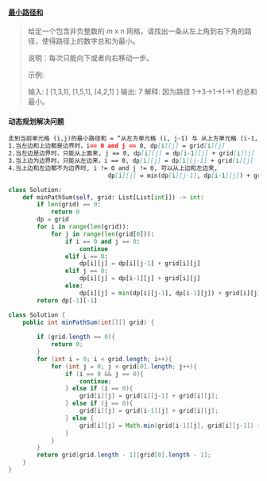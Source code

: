 #### [最小路径和](https://leetcode-cn.com/problems/minimum-path-sum/)

> 给定一个包含非负整数的 m x n 网格，请找出一条从左上角到右下角的路径，使得路径上的数字总和为最小。
>
> 说明：每次只能向下或者向右移动一步。
>
> 示例:
>
> 输入:
> [
>   [1,3,1],
>   [1,5,1],
>   [4,2,1]
> ]
> 输出: 7
> 解释: 因为路径 1→3→1→1→1 的总和最小。

#### 动态规划解决问题

```markdown
走到当前单元格 (i,j)的最小路径和 = “从左方单元格 (i, j-1) 与 从上方单元格 (i-1,j) 走来的 两个最小路径和中较小的 ” + 当前单元格值 grid[i][j]。具体分为以下 4种情况：
1.当左边和上边都是边界时，i== 0 and j == 0, dp[i][j] = grid[i][j]
2.当左边是边界时，只能从上面来, j == 0, dp[i][j] = dp[i-1][j] + grid[i][j]
3.当上边为边界时，只能从左边来，i == 0, dp[i][j] = dp[i][j-1] + grid[i][j]
4.当上边和左边都不为边界时, i != 0 and j != 0, 可以从上边和左边来,
							dp[i][j] = min(dp[i][j-1], dp[i-1][j]) + grid[i][j]
```



```python
class Solution:
    def minPathSum(self, grid: List[List[int]]) -> int:
        if len(grid) == 0:
            return 0
        dp = grid
        for i in range(len(grid)):
            for j in range(len(grid[0])):
                if i == 0 and j == 0:
                    continue
                elif i == 0:
                    dp[i][j] = dp[i][j-1] + grid[i][j]
                elif j == 0:
                    dp[i][j] = dp[i-1][j] + grid[i][j]
                else:
                    dp[i][j] = min(dp[i][j-1], dp[i-1][j]) + grid[i][j]
        return dp[-1][-1]
```



```java
class Solution {
    public int minPathSum(int[][] grid) {
        
        if (grid.length == 0){
            return 0;
        }
        for (int i = 0; i < grid.length; i++){
            for (int j = 0; j < grid[0].length; j++){
                if (i == 0 && j == 0){
                    continue;
                } else if (i == 0){
                    grid[i][j] = grid[i][j-1] + grid[i][j];
                } else if (j == 0){
                    grid[i][j] = grid[i-1][j] + grid[i][j]; 
                } else {
                    grid[i][j] = Math.min(grid[i-1][j], grid[i][j-1]) + grid[i][j];
                }
            }
        }
        return grid[grid.length - 1][grid[0].length - 1];
    }
}
```

